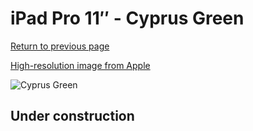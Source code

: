 # iPad Pro 11″ - Cyprus Green

[Return to previous page](/ipad_pro4)

[High-resolution image from Apple](https://store.storeimages.cdn-apple.com/8756/as-images.apple.com/is/MGYY3?wid=4500&hei=4500&fmt=png)

<div style="width: 500px"><img src="/almost_uncompressed/MGYY3.webp" alt="Cyprus Green"></div>

## Under construction
